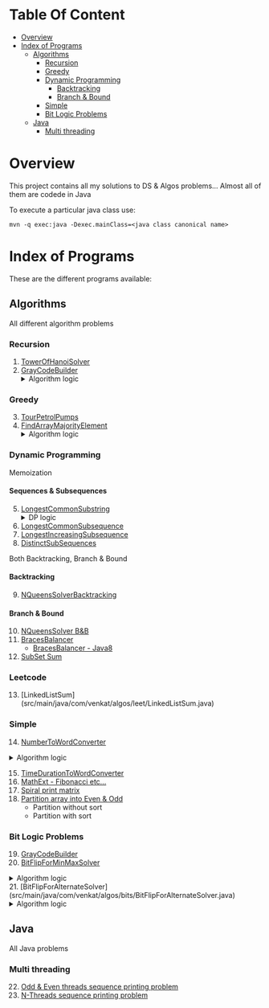 # Table Of Content
   * [Overview](#overview)
   * [Index of Programs](#index-of-programs)
     * [Algorithms](#algorithms)
       * [Recursion](#recursion)
       * [Greedy](#greedy)
       * [Dynamic Programming](#dynamic-programming)
         * [Backtracking](#backtracking)
         * [Branch & Bound](#branch--bound)
       * [Simple](#simple)
       * [Bit Logic Problems](#bit-logic-problems)
     * [Java](#java)
       * [Multi threading](#multi-threading)
# Overview
This project contains all my solutions to DS & Algos problems... Almost all of them are codede in Java 

To execute a particular java class use:

```
mvn -q exec:java -Dexec.mainClass=<java class canonical name>
```
# Index of Programs
These are the different programs available:

## Algorithms
All different algorithm problems

### Recursion
1. [TowerOfHanoiSolver](src/main/java/com/venkat/algos/recursive/TowerOfHanoiSolver.java)
2. [GrayCodeBuilder](src/main/java/com/venkat/algos/recursive/GrayCodeBuilder.java)
   <details>
      <summary>Algorithm logic</summary>
      <p>
         <ul>
             <li>if numBits = 1, <code>return [0, 1]</code></li>
             <li>else (for all numBits > 1)
                 <ul>
                    <li>L for (n-1) = Get GrayCode list for (numBits - 1)
                    <li>L for (n) = <code>['0' + L for (n-1), '1' + reverse(L for (n-1))]</code>
                </ul>
            </li>
         </ul>
      </p>
   </details>

### Greedy
3. [TourPetrolPumps](src/main/java/com/venkat/algos/greedy/TourPetrolPumpSolverOptimized.java)
4. [FindArrayMajorityElement](src/main/java/com/venkat/algos/greedy/MajorityElementsSolver.java)
   <details>
      <summary>Algorithm logic</summary>
      <p>
         <div>Ref URL: https://www.geeksforgeeks.org/majority-element/</div>
         <div>Use Moore's voting algorithm to get in O(N) time.</div>
         <ul>
             <li>
                 In the first pass, find potential majority element using simple heuristic logic:<p>
                 <code>
                     majorityElementIdx = 1, majorityElementCount = 1
                     for (i in 1..arr.length)
                         if (arr[i] == arr[i-1]) i is potential candidate, majorityElementCount++ else majorityElementCount--
                         if (majorityElementCount == 0) set majorityElementIdx = i + 1, majorityElementCount = 0
                 </code>
             </li>
             <li>Iterate the array again to get count of <code>arr[majorityElementIdx]</code></li>
         </ul>
      </p>
   </details>

### Dynamic Programming

Memoization
#### Sequences & Subsequences
5. [LongestCommonSubstring](src/main/java/com/venkat/algos/dp/seq/LCSSubStringSolver.java)
   <details>
      <summary>DP logic</summary>
      <p>
          <ul>
              <li>
                  <b>Sub problem/Memoization definition: </b><code>Longest substr@(i, j) = s1[i] == s2[j] ? Longest substr(i-1)(j-1) + 1 : 0!</code>
              </li>
              <li>
                  <b>Reducion logic: </b>Find index(i) in the memoized array which has largest value. <code>s1.substring(i - longestVal, longestVal)</code> is the longest common substring...
              </li>
          </ul>
      </p>
   </details>
6. [LongestCommonSubsequence](src/main/java/com/venkat/algos/dp/seq/LCSStringSolver.java)
7. [LongestIncreasingSubsequence](src/main/java/com/venkat/algos/dp/seq/LISSolver.java)
8. [DistinctSubSequences](src/main/java/com/venkat/algos/dp/seq/DSSolver.java)

Both Backtracking, Branch & Bound
#### Backtracking
9. [NQueensSolverBacktracking](src/main/java/com/venkat/algos/dp/nqueens/NQueensSolverBacktracking.java)

#### Branch & Bound
10. [NQueensSolver B&B](src/main/java/com/venkat/algos/dp/nqueens/NQueensSolverBB.java)
11. [BracesBalancer](src/main/java/com/venkat/algos/dp/BracesBalancer.java)
    * [BracesBalancer - Java8](src/main/java/com/venkat/algos/dp/BracesBalancerJava8.java)
12. [SubSet Sum](src/main/java/com/venkat/algos/dp/SubSetSumSolver.java)

### Leetcode
13. [LinkedListSum] (src/main/java/com/venkat/algos/leet/LinkedListSum.java)

### Simple
14. [NumberToWordConverter](src/main/java/com/venkat/algos/simple/NumberToWordConverter.java)
   <details>
      <summary>Algorithm logic</summary>
      <p>
         <ul>
         <li><b>For Million system:</b> Have a method that converts <a href="src/main/java/com/venkat/algos/simple/NumberToWordConverter.java#L69-L92">3-digit number to words</a>. Then, we can <a href="src/main/java/com/venkat/algos/simple/NumberToWordConverter.java#L124-L138">repeatedly call this method for every three digits and keep adding suitable suffixes</a> like - Thousand, Million, Billion etc...</li>
         </ul>
      </p>
   </details>

15. [TimeDurationToWordConverter](src/main/java/com/venkat/algos/simple/TimeDurationToWordConverter.java)
16. [MathExt - Fibonacci etc...](src/main/java/com/venkat/algos/simple/MathExt.java)
17. [Spiral print matrix](src/main/java/com/venkat/algos/simple/MatrixSpiralPrinter.java)
18. [Partition array into Even & Odd](src/main/java/com/venkat/algos/simple/DutchOddEvenPartitioner.java)
    * Partition without sort
    * Partition with sort

### Bit Logic Problems
19. [GrayCodeBuilder](src/main/java/com/venkat/algos/recursive/GrayCodeBuilder.java)
20. [BitFlipForMinMaxSolver](src/main/java/com/venkat/algos/bits/BitFlipForMinMaxSolver.java)
   <details>
      <summary>Algorithm logic</summary>
      <p>
        The problem is to find distance of given bit-sequence to closest of the two - All zeeros (000...) or All ones (111...). Given below is a simple heuristic to follow:
        <ul>
          <li>Check the left most bit: <code>retainBit</code> - If Zero, then move towards flipping remaining to all Zeros(000...). If One, then move towards flipping remaining to all Ones(111...)</li>
          <li>For each of the reamining bit positions - If they are not same as <code>retainBit</code>, keep flipping from that position onwards</li>
        </ul>
      </p>
   </details>
21. [BitFlipForAlternateSolver](src/main/java/com/venkat/algos/bits/BitFlipForAlternateSolver.java)
    <details>
       <summary>Algorithm logic</summary>
       <p>
         <ol>
           <li>Only two alternate sequences are possible: ZERO_ONE (01) or ONE_ZERO (10).</li>
           <li>So, pick one of the sequence - say ZERO_ONE and find the distance of given bit string to this alternating sequence (0101...) i.e. how many bits in given bit string need to be flipped to match the alternating sequence (010101...).
             <ul>
               <li>This can be done by <a href="src/main/java/com/venkat/algos/bits/BitFlipForAlternateSolver.java#L64-L72">map-reduce logic Sum[pos=0-len](bitStrArray[pos] ^ templateStrArray[pos % 2])</a>.</li>
             </ul>
           </li>
           <li>Distance to other sequence - ONE_ZERO = bitStr.length - above calculated distance</li>
           <li>Pick the <a href="src/main/java/com/venkat/algos/bits/BitFlipForAlternateSolver.java#L104-L122">closest from above two and solve</a></li>
         </ol>
       </p>
    </details>

## Java
All Java problems

### Multi threading
22. [Odd & Even threads sequence printing problem](src/main/java/com/venkat/java/threads/OddEvenThreadPrinter.java)
23. [N-Threads sequence printing problem](src/main/java/com/venkat/java/threads/NThreadPrinter.java)
